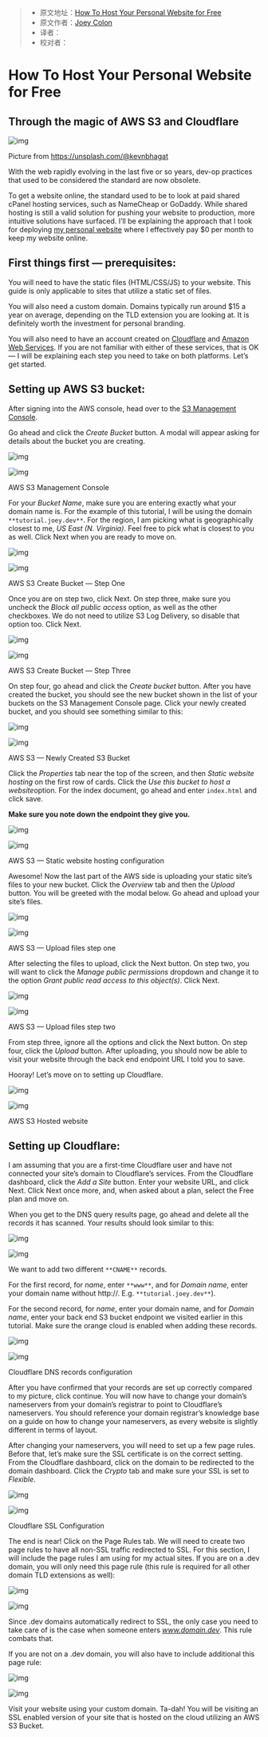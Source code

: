 > * 原文地址：[How To Host Your Personal Website for Free](https://medium.com/better-programming/how-to-host-your-personal-website-for-free-3101c4ab2e49)
> * 原文作者：[Joey Colon](https://medium.com/@joey_colon)
> * 译者：
> * 校对者：


# How To Host Your Personal Website for Free

## Through the magic of AWS S3 and Cloudflare

![img](https://miro.medium.com/max/1000/1*qpOIeHOF-U0XuODBODQLCQ.jpeg)

Picture from https://unsplash.com/@kevnbhagat

With the web rapidly evolving in the last five or so years, dev-op practices that used to be considered the standard are now obsolete.

To get a website online, the standard used to be to look at paid shared cPanel hosting services, such as NameCheap or GoDaddy. While shared hosting is still a valid solution for pushing your website to production, more intuitive solutions have surfaced. I’ll be explaining the approach that I took for deploying [my personal website](http://joey.dev/) where I effectively pay $0 per month to keep my website online.

## First things first — prerequisites:

You will need to have the static files (HTML/CSS/JS) to your website. This guide is only applicable to sites that utilize a static set of files.

You will also need a custom domain. Domains typically run around $15 a year on average, depending on the TLD extension you are looking at. It is definitely worth the investment for personal branding.

You will also need to have an account created on [Cloudflare](https://www.cloudflare.com/) and [Amazon Web Services](https://aws.amazon.com/). If you are not familiar with either of these services, that is OK — I will be explaining each step you need to take on both platforms. Let’s get started.

## Setting up AWS S3 bucket:

After signing into the AWS console, head over to the [S3 Management Console](https://console.aws.amazon.com/s3/home).

Go ahead and click the *Create Bucket* button. A modal will appear asking for details about the bucket you are creating.

![img](https://miro.medium.com/max/60/1*SQ-ze3rTSlM8M4FtHhm7vQ.png?q=20)

![img](https://miro.medium.com/max/1398/1*SQ-ze3rTSlM8M4FtHhm7vQ.png)

AWS S3 Management Console

For your *Bucket Name*, make sure you are entering exactly what your domain name is. For the example of this tutorial, I will be using the domain `**tutorial.joey.dev**`. For the region, I am picking what is geographically closest to me, *US East (N. Virginia)*. Feel free to pick what is closest to you as well. Click Next when you are ready to move on.

![img](https://miro.medium.com/max/60/1*8hN5P5cU0e2xR73btV3P0w.png?q=20)

![img](https://miro.medium.com/max/1093/1*8hN5P5cU0e2xR73btV3P0w.png)

AWS S3 Create Bucket — Step One

Once you are on step two, click Next. On step three, make sure you uncheck the *Block all public access* option, as well as the other checkboxes. We do not need to utilize S3 Log Delivery, so disable that option too. Click Next.

![img](https://miro.medium.com/max/60/1*6Dqwkgk5dUglp2fZAmZ94Q.png?q=20)

![img](https://miro.medium.com/max/1099/1*6Dqwkgk5dUglp2fZAmZ94Q.png)

AWS S3 Create Bucket — Step Three

On step four, go ahead and click the *Create bucket* button. After you have created the bucket, you should see the new bucket shown in the list of your buckets on the S3 Management Console page. Click your newly created bucket, and you should see something similar to this:

![img](https://miro.medium.com/max/60/1*DAws-OGBVHZrNKh0oAEZWQ.png?q=20)

![img](https://miro.medium.com/max/1251/1*DAws-OGBVHZrNKh0oAEZWQ.png)

AWS S3 — Newly Created S3 Bucket

Click the *Properties* tab near the top of the screen, and then *Static website hosting* on the first row of cards. Click the *Use this bucket to host a website*option. For the index document, go ahead and enter `index.html` and click save.

**Make sure you note down the endpoint they give you.**

![img](https://miro.medium.com/max/60/1*H_O_F82gTDOnmNjfYMYEag.png?q=20)

![img](https://miro.medium.com/max/1905/1*H_O_F82gTDOnmNjfYMYEag.png)

AWS S3 — Static website hosting configuration

Awesome! Now the last part of the AWS side is uploading your static site’s files to your new bucket. Click the *Overview* tab and then the *Upload* button. You will be greeted with the modal below. Go ahead and upload your site’s files.

![img](https://miro.medium.com/max/60/1*QZkDDVQGmYh6UaXNNnhP5w.png?q=20)

![img](https://miro.medium.com/max/1094/1*QZkDDVQGmYh6UaXNNnhP5w.png)

AWS S3 — Upload files step one

After selecting the files to upload, click the Next button. On step two, you will want to click the *Manage public permissions* dropdown and change it to the option *Grant public read access to this object(s)*. Click Next.

![img](https://miro.medium.com/max/60/1*k8j04DlNIT4XLZuCQVHFiQ.png?q=20)

![img](https://miro.medium.com/max/1095/1*k8j04DlNIT4XLZuCQVHFiQ.png)

AWS S3 — Upload files step two

From step three, ignore all the options and click the Next button. On step four, click the *Upload* button. After uploading, you should now be able to visit your website through the back end endpoint URL I told you to save.

Hooray! Let’s move on to setting up Cloudflare.

![img](https://miro.medium.com/max/60/1*TyrD5ejxnz0E0d2Sl201HQ.png?q=20)

![img](https://miro.medium.com/max/1272/1*TyrD5ejxnz0E0d2Sl201HQ.png)

AWS S3 Hosted website

## Setting up Cloudflare:

I am assuming that you are a first-time Cloudflare user and have not connected your site’s domain to Cloudflare’s services. From the Cloudflare dashboard, click the *Add a Site* button. Enter your website URL, and click Next. Click Next once more, and, when asked about a plan, select the Free plan and move on.

When you get to the DNS query results page, go ahead and delete all the records it has scanned. Your results should look similar to this:

![img](https://miro.medium.com/max/60/1*AOzFHjCSQ-6j12L84XHJ1A.png?q=20)

![img](https://miro.medium.com/max/1076/1*AOzFHjCSQ-6j12L84XHJ1A.png)

We want to add two different `**CNAME**` records.

For the first record, for *name*, enter `**www**`, and for *Domain name*, enter your domain name without http://. E.g. `**tutorial.joey.dev**`).

For the second record, for *name*, enter your domain name, and for *Domain name*, enter your back end S3 bucket endpoint we visited earlier in this tutorial. Make sure the orange cloud is enabled when adding these records.

![img](https://miro.medium.com/max/60/1*a1FiP8wLTfhBRkxi5iK-rQ.png?q=20)

![img](https://miro.medium.com/max/1074/1*a1FiP8wLTfhBRkxi5iK-rQ.png)

Cloudflare DNS records configuration

After you have confirmed that your records are set up correctly compared to my picture, click continue. You will now have to change your domain’s nameservers from your domain’s registrar to point to Cloudflare’s nameservers. You should reference your domain registrar’s knowledge base on a guide on how to change your nameservers, as every website is slightly different in terms of layout.

After changing your nameservers, you will need to set up a few page rules. Before that, let’s make sure the SSL certificate is on the correct setting. From the Cloudflare dashboard, click on the domain to be redirected to the domain dashboard. Click the *Crypto* tab and make sure your SSL is set to *Flexible*.

![img](https://miro.medium.com/max/60/1*lpTdVq6okXGcga07TeSNhQ.png?q=20)

![img](https://miro.medium.com/max/1196/1*lpTdVq6okXGcga07TeSNhQ.png)

Cloudflare SSL Configuration

The end is near! Click on the Page Rules tab. We will need to create two page rules to have all non-SSL traffic redirected to SSL. For this section, I will include the page rules I am using for my actual sites. If you are on a .dev domain, you will only need this page rule (this rule is required for all other domain TLD extensions as well):

![img](https://miro.medium.com/max/60/1*QT9LXp3wPcsrQap_4jb56w.png?q=20)

![img](https://miro.medium.com/max/797/1*QT9LXp3wPcsrQap_4jb56w.png)

Since .dev domains automatically redirect to SSL, the only case you need to take care of is the case when someone enters *www.domain.dev*. This rule combats that.

If you are not on a .dev domain, you will also have to include additional this page rule:

![img](https://miro.medium.com/max/60/1*ngy4I0l-fe5JGBzyESUH9w.png?q=20)

![img](https://miro.medium.com/max/793/1*ngy4I0l-fe5JGBzyESUH9w.png)

Visit your website using your custom domain. Ta-dah! You will be visiting an SSL enabled version of your site that is hosted on the cloud utilizing an AWS S3 Bucket.